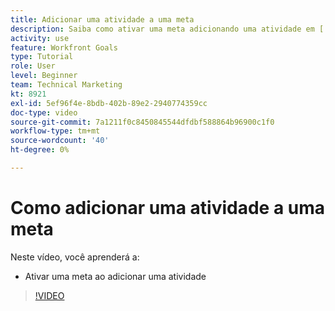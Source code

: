 ```yaml
---
title: Adicionar uma atividade a uma meta
description: Saiba como ativar uma meta adicionando uma atividade em [!DNL Workfront Goals].
activity: use
feature: Workfront Goals
type: Tutorial
role: User
level: Beginner
team: Technical Marketing
kt: 8921
exl-id: 5ef96f4e-8bdb-402b-89e2-2940774359cc
doc-type: video
source-git-commit: 7a1211f0c8450845544dfdbf588864b96900c1f0
workflow-type: tm+mt
source-wordcount: '40'
ht-degree: 0%

---
```


# Como adicionar uma atividade a uma meta

Neste vídeo, você aprenderá a:

* Ativar uma meta ao adicionar uma atividade

>[!VIDEO](https://video.tv.adobe.com/v/335193/?quality=12&learn=on)
